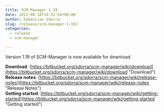 ```yaml
---
title: SCM-Manager 1.19
date: 2012-08-18T14:32:54+00:00
author: Sebastian Sdorra
slug: /release/scm-manager-1-19/
categories:
  - release
  - scm-manager

---
```

Version 1.19 of SCM-Manager is now available for download.

**Download**: [https://bitbucket.org/sdorra/scm-manager/wiki/download](https://bitbucket.org/sdorra/scm-manager/wiki/download "Download")  
**Release notes**: [https://bitbucket.org/sdorra/scm-manager/wiki/release-notes](https://bitbucket.org/sdorra/scm-manager/wiki/release-notes "Release Notes")  
**Getting started**: [https://bitbucket.org/sdorra/scm-manager/wiki/getting-started](https://bitbucket.org/sdorra/scm-manager/wiki/getting-started "Getting started")

